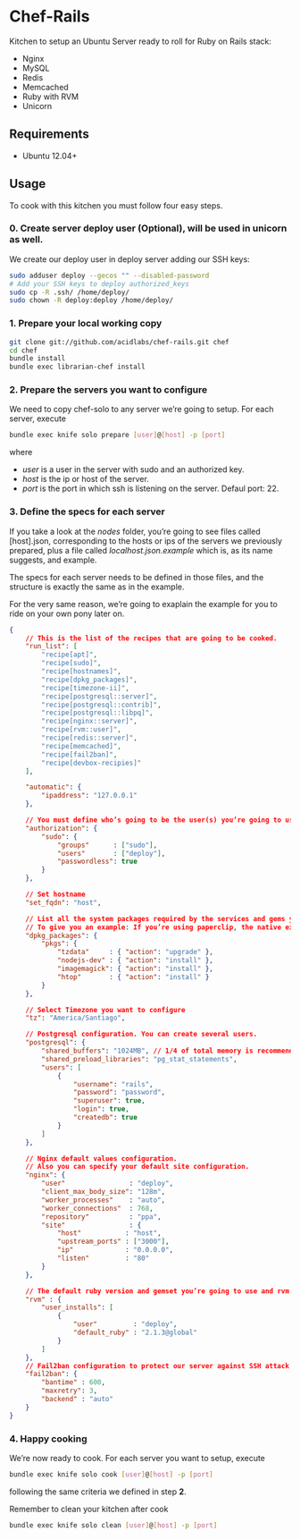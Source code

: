 # Chef-Rails

Kitchen to setup an Ubuntu Server ready to roll for Ruby on Rails stack:

* Nginx
* MySQL
* Redis
* Memcached
* Ruby with RVM
* Unicorn 

## Requirements

* Ubuntu 12.04+

## Usage

To cook with this kitchen you must follow four easy steps.

### 0. Create server deploy user (Optional), will be used in unicorn as well.

We create our deploy user in deploy server adding our SSH keys:
```bash
sudo adduser deploy --gecos "" --disabled-password
# Add your SSH keys to deploy authorized_keys
sudo cp -R .ssh/ /home/deploy/
sudo chown -R deploy:deploy /home/deploy/
```

### 1. Prepare your local working copy

```bash
git clone git://github.com/acidlabs/chef-rails.git chef
cd chef
bundle install
bundle exec librarian-chef install
```

### 2. Prepare the servers you want to configure

We need to copy chef-solo to any server we’re going to setup. For each server, execute

```bash
bundle exec knife solo prepare [user]@[host] -p [port]
```

where

* *user* is a user in the server with sudo and an authorized key.
* *host* is the ip or host of the server.
* *port* is the port in which ssh is listening on the server. Defaul port: 22.

### 3. Define the specs for each server

If you take a look at the *nodes* folder, you’re going to see files called [host].json, corresponding to the hosts or ips of the servers we previously prepared, plus a file called *localhost.json.example* which is, as its name suggests, and example.

The specs for each server needs to be defined in those files, and the structure is exactly the same as in the example.

For the very same reason, we’re going to exaplain the example for you to ride on your own pony later on.

```json
{
    // This is the list of the recipes that are going to be cooked.
    "run_list": [
        "recipe[apt]",
        "recipe[sudo]",
        "recipe[hostnames]",
        "recipe[dpkg_packages]",
        "recipe[timezone-ii]",
        "recipe[postgresql::server]",
        "recipe[postgresql::contrib]",
        "recipe[postgresql::libpq]",
        "recipe[nginx::server]",
        "recipe[rvm::user]",
        "recipe[redis::server]",
        "recipe[memcached]",
        "recipe[fail2ban]",
        "recipe[devbox-recipies]"
    ],

    "automatic": {
        "ipaddress": "127.0.0.1"
    },

    // You must define who’s going to be the user(s) you’re going to use for deploy.
    "authorization": {
        "sudo": {
            "groups"      : ["sudo"],
            "users"       : ["deploy"],
            "passwordless": true
        }
    },

    // Set hostname
    "set_fqdn": "host",

    // List all the system packages required by the services and gems you’re using in your apps.
    // To give you an example: If you’re using paperclip, the native extensions compilation will fail unless you have installed imagemagick declared below.
    "dpkg_packages": {
        "pkgs": {
            "tzdata"     : { "action": "upgrade" },
            "nodejs-dev" : { "action": "install" },
            "imagemagick": { "action": "install" },
            "htop"       : { "action": "install" }
        }
    },

    // Select Timezone you want to configure
    "tz": "America/Santiago",

    // Postgresql configuration. You can create several users.
    "postgresql": {
        "shared_buffers": "1024MB", // 1/4 of total memory is recommended
        "shared_preload_libraries": "pg_stat_statements",
        "users": [
            {
                "username": "rails",
                "password": "password",
                "superuser": true,
                "login": true,
                "createdb": true
            }
        ]
    },

    // Nginx default values configuration.
    // Also you can specify your default site configuration.
    "nginx": {
        "user"                : "deploy",
        "client_max_body_size": "128m",
        "worker_processes"    : "auto",
        "worker_connections"  : 768,
        "repository"          : "ppa",
        "site"                : {
            "host"           : "host",
            "upstream_ports" : ["3000"],
            "ip"             : "0.0.0.0",
            "listen"         : "80"
        }
    },

    // The default ruby version and gemset you’re going to use and rvm user.
    "rvm" : {
        "user_installs": [
            {
                "user"         : "deploy",
                "default_ruby" : "2.1.3@global"
            }
        ]
    },
    // Fail2ban configuration to protect our server against SSH attack attempts
    "fail2ban": {
        "bantime" : 600,
        "maxretry": 3,
        "backend" : "auto"
    }
}
```

### 4. Happy cooking

We’re now ready to cook. For each server you want to setup, execute

```bash
bundle exec knife solo cook [user]@[host] -p [port]
```

following the same criteria we defined in step **2**.

Remember to clean your kitchen after cook

```bash
bundle exec knife solo clean [user]@[host] -p [port]
```
